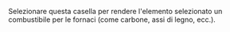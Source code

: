 Selezionare questa casella per rendere l'elemento selezionato un combustibile per le fornaci (come carbone, assi di legno, ecc.).